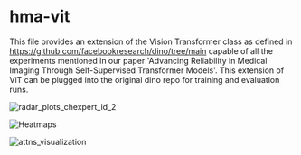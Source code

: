 # hma-vit

This file provides an extension of the Vision Transformer class as defined in https://github.com/facebookresearch/dino/tree/main capable of all the experiments mentioned in our paper 'Advancing Reliability in Medical Imaging Through Self-Supervised Transformer Models'. This extension of ViT can be plugged into the original dino repo for training and evaluation runs.


![radar_plots_chexpert_id_2](https://github.com/s4lome/hma-vit/assets/52260828/0aa7544e-69c0-42f2-a99e-7c14768e9b4e)

![Heatmaps](https://github.com/s4lome/hma-vit/assets/52260828/5373674a-9d87-4b5b-8624-456e65f4bd1c)

![attns_visualization](https://github.com/s4lome/hma-vit/assets/52260828/11bbf482-f974-4ebf-b19a-4d4199e610e9)
